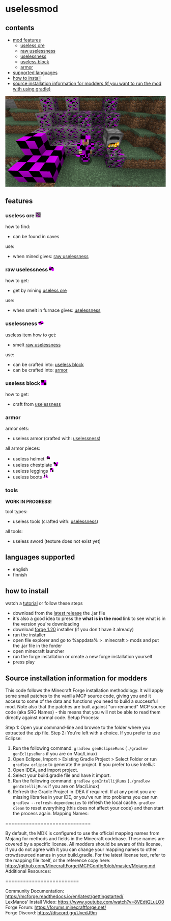 # uselessmod

## contents
- [mod features](#features)
   - [useless ore](#useless-ore-image)
   - [raw uselessness](#raw-uselessness-image)
   - [uselessness](#uselessness-image)
   - [useless block](#useless-block-image)
   - [armor](#armor)
- [supported languages](#languages-supported)
- [how to install](#how-to-install)
- [source installation information for modders (if you want to run the mod with using gradle)](#source-installation-information-for-modders)

![image](doc/2025-03-08_11.20.14.png)

## features

### useless ore ![image](src/main/resources/assets/uselessmod/textures/block/useless_ore.png)

how to find:
- can be found in caves

use:
- when mined gives: [raw uselessness](#raw-uselessness-image)

### raw uselessness ![image](src/main/resources/assets/uselessmod/textures/item/raw_uselessness.png)
how to get:
- get by mining [useless ore](#useless-ore-image)

use:
- when smelt in furnace gives: [uselessness](#uselessness-image)

### uselessness ![image](src/main/resources/assets/uselessmod/textures/item/uselessness.png)
useless item
how to get:
- smelt [raw uselessness](#raw-uselessness-image)

use:
- can be crafted into: [useless block](#useless-block-image)
- can be crafted into: [armor](#armor)

### useless block ![image](src/main/resources/assets/uselessmod/textures/block/useless_block.png)
how to get:
- craft from [uselessness](#uselessness-image)

### armor
armor sets:
- useless armor (crafted with: [uselessness](#uselessness-image))

all armor pieces:
- useless helmet ![image](src/main/resources/assets/uselessmod/textures/item/useless_helmet.png)
- useless chestplate ![image](src/main/resources/assets/uselessmod/textures/item/useless_chestplate.png)
- useless leggings ![image](src/main/resources/assets/uselessmod/textures/item/useless_leggings.png)
- useless boots ![image](src/main/resources/assets/uselessmod/textures/item/useless_boots.png)

### tools
**WORK IN PROGRESS!**

tool types:
- useless tools (crafted with: [uselessness](#uselessness-image))

all tools:
- useless sword (texture does not exist yet)

## languages supported

- english
- finnish


## how to install

watch a [tutorial](https://www.youtube.com/watch?v=_mmgsdCxASo) or follow these steps

- download from the [latest release](https://github.com/beeppi/uselessmod-1.20/releases/latest) the .jar file
- it's also a good idea to press the **what is in the mod** link to see what is in the version you're downloading
- download [forge 1.20](https://files.minecraftforge.net/net/minecraftforge/forge/index_1.20.html) installer (if you don't have it already)
- run the installer
- open file explorer and go to %appdata% > .minecraft > mods and put the .jar file in the forder
- open minecraft launcher
- run the forge installation or create a new forge installation yourself
- press play


## Source installation information for modders

This code follows the Minecraft Forge installation methodology. It will apply
some small patches to the vanilla MCP source code, giving you and it access 
to some of the data and functions you need to build a successful mod.
Note also that the patches are built against "un-renamed" MCP source code (aka
SRG Names) - this means that you will not be able to read them directly against
normal code.
Setup Process:

Step 1: Open your command-line and browse to the folder where you extracted the zip file.
Step 2: You're left with a choice.
If you prefer to use Eclipse:
1. Run the following command: `gradlew genEclipseRuns` (`./gradlew genEclipseRuns` if you are on Mac/Linux)
2. Open Eclipse, Import > Existing Gradle Project > Select Folder 
   or run `gradlew eclipse` to generate the project.
If you prefer to use IntelliJ:
1. Open IDEA, and import project.
2. Select your build.gradle file and have it import.
3. Run the following command: `gradlew genIntellijRuns` (`./gradlew genIntellijRuns` if you are on Mac/Linux)
4. Refresh the Gradle Project in IDEA if required.
If at any point you are missing libraries in your IDE, or you've run into problems you can 
run `gradlew --refresh-dependencies` to refresh the local cache. `gradlew clean` to reset everything 
{this does not affect your code} and then start the process again.
Mapping Names:

=============================

By default, the MDK is configured to use the official mapping names from Mojang for methods and fields 
in the Minecraft codebase. These names are covered by a specific license. All modders should be aware of this
license, if you do not agree with it you can change your mapping names to other crowdsourced names in your 
build.gradle. For the latest license text, refer to the mapping file itself, or the reference copy here:
https://github.com/MinecraftForge/MCPConfig/blob/master/Mojang.md
Additional Resources: 

=========================

Community Documentation: https://mcforge.readthedocs.io/en/latest/gettingstarted/  
LexManos' Install Video: https://www.youtube.com/watch?v=8VEdtQLuLO0  
Forge Forum: https://forums.minecraftforge.net/  
Forge Discord: https://discord.gg/UvedJ9m 
